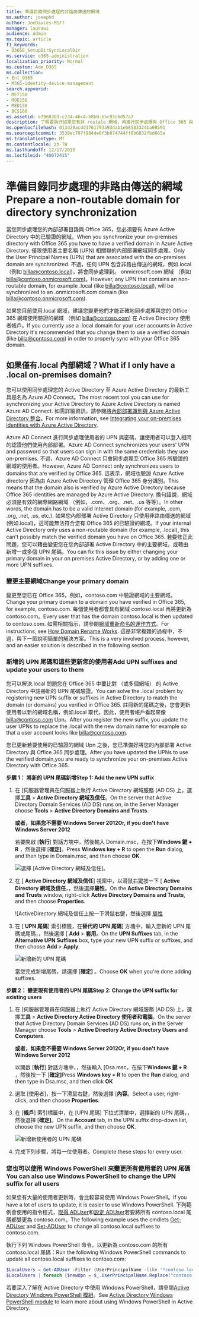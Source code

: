 ```yaml
---
title: 準備目錄同步處理的非路由傳送的網域
ms.author: josephd
author: JoeDavies-MSFT
manager: laurawi
audience: Admin
ms.topic: article
f1_keywords:
- O365E_SetupDirSyncLocalDir
ms.service: o365-administration
localization_priority: Normal
ms.custom: Adm_O365
ms.collection:
- Ent_O365
- M365-identity-device-management
search.appverid:
- MET150
- MOE150
- MED150
- BCS160
ms.assetid: e7968303-c234-46c4-b8b0-b5c93c6d57a7
description: 了解要執行如果您有非 routale 網域，再進行同步處理與 Office 365 與內部部署使用者相關聯的動作。
ms.openlocfilehash: 013d29acdd3761793a93dab1eb8583324ba08591
ms.sourcegitcommit: 3539ec707f984de6f3b874744ff8b6832fbd665e
ms.translationtype: MT
ms.contentlocale: zh-TW
ms.lasthandoff: 12/17/2019
ms.locfileid: "40072415"
---
```

# <a name="prepare-a-non-routable-domain-for-directory-synchronization"></a><span data-ttu-id="0d855-103">準備目錄同步處理的非路由傳送的網域</span><span class="sxs-lookup"><span data-stu-id="0d855-103">Prepare a non-routable domain for directory synchronization</span></span>
<span data-ttu-id="0d855-104">當您同步處理您的內部部署目錄與 Office 365，您必須要有 Azure Active Directory 中的已驗證的網域。</span><span class="sxs-lookup"><span data-stu-id="0d855-104">When you synchronize your on-premises directory with Office 365 you have to have a verified domain in Azure Active Directory.</span></span> <span data-ttu-id="0d855-105">僅限使用者主要名稱 (UPN) 相關聯的內部部署網域同步處理。</span><span class="sxs-lookup"><span data-stu-id="0d855-105">Only the User Principal Names (UPN) that are associated with the on-premises domain are synchronized.</span></span> <span data-ttu-id="0d855-106">不過，任何 UPN 包含非路由傳送的網域，例如.local （例如 billa@contoso.local)，將會同步處理到。 onmicrosoft.com 網域 （例如 billa@contoso.onmicrosoft.com)。</span><span class="sxs-lookup"><span data-stu-id="0d855-106">However, any UPN that contains an non-routable domain, for example .local (like billa@contoso.local), will be synchronized to an .onmicrosoft.com domain (like billa@contoso.onmicrosoft.com).</span></span> 

<span data-ttu-id="0d855-107">如果您目前使用.local 網域，建議您變更他們才能正確地同步處理與您的 Office 365 網域使用驗證的網域 （例如 billa@contoso.com) 在 Active Directory 使用者帳戶。</span><span class="sxs-lookup"><span data-stu-id="0d855-107">If you currently use a .local domain for your user accounts in Active Directory it's recommended that you change them to use a verified domain (like billa@contoso.com) in order to properly sync with your Office 365 domain.</span></span>
  
## <a name="what-if-i-only-have-a-local-on-premises-domain"></a><span data-ttu-id="0d855-108">如果僅有.local 內部網域？</span><span class="sxs-lookup"><span data-stu-id="0d855-108">What if I only have a .local on-premises domain?</span></span>

<span data-ttu-id="0d855-109">您可以使用同步處理您的 Active Directory 至 Azure Active Directory 的最新工具是名為 Azure AD Connect。</span><span class="sxs-lookup"><span data-stu-id="0d855-109">The most recent tool you can use for synchronizing your Active Directory to Azure Active Directory is named Azure AD Connect.</span></span> <span data-ttu-id="0d855-110">如需詳細資訊，請參閱[將內部部署識別與 Azure Active Directory 整合](https://docs.microsoft.com/azure/architecture/reference-architectures/identity/azure-ad)。</span><span class="sxs-lookup"><span data-stu-id="0d855-110">For more information, see [Integrating your on-premises identities with Azure Active Directory](https://docs.microsoft.com/azure/architecture/reference-architectures/identity/azure-ad).</span></span>
  
<span data-ttu-id="0d855-111">Azure AD Connect 進行同步處理使用者的 UPN 與密碼，讓使用者可以登入相同的認證他們使用內部部署。</span><span class="sxs-lookup"><span data-stu-id="0d855-111">Azure AD Connect synchronizes your users' UPN and password so that users can sign in with the same credentials they use on-premises.</span></span> <span data-ttu-id="0d855-112">不過，Azure AD Connect 只會同步處理至 Office 365 所驗證的網域的使用者。</span><span class="sxs-lookup"><span data-stu-id="0d855-112">However, Azure AD Connect only synchronizes users to domains that are verified by Office 365.</span></span> <span data-ttu-id="0d855-113">這表示，網域也驗證 Azure Active directory 因為由 Azure Active Directory 管理 Office 365 身分識別。</span><span class="sxs-lookup"><span data-stu-id="0d855-113">This means that the domain also is verified by Azure Active Directory because Office 365 identities are managed by Azure Active Directory.</span></span> <span data-ttu-id="0d855-114">換句話說，網域必須是有效的網際網路網域 （例如，.com、.org、.net、.us 等等）。</span><span class="sxs-lookup"><span data-stu-id="0d855-114">In other words, the domain has to be a valid Internet domain (for example, .com, .org, .net, .us, etc.).</span></span> <span data-ttu-id="0d855-115">如果您內部部署 Active Directory 只使用非路由傳送的網域 (例如.local)，這可能無法符合您有 Office 365 的已驗證的網域。</span><span class="sxs-lookup"><span data-stu-id="0d855-115">If your internal Active Directory only uses a non-routable domain (for example, .local), this can't possibly match the verified domain you have on Office 365.</span></span> <span data-ttu-id="0d855-116">若要修正此問題，您可以藉由變更您在您內部部署 Active Directory 中的主要網域，或藉由新增一或多個 UPN 尾碼。</span><span class="sxs-lookup"><span data-stu-id="0d855-116">You can fix this issue by either changing your primary domain in your on premises Active Directory, or by adding one or more UPN suffixes.</span></span>
  
### <a name="change-your-primary-domain"></a><span data-ttu-id="0d855-117">**變更主要網域**</span><span class="sxs-lookup"><span data-stu-id="0d855-117">**Change your primary domain**</span></span>

<span data-ttu-id="0d855-118">變更至您已在 Office 365，例如，contoso.com 中驗證網域的主要網域。</span><span class="sxs-lookup"><span data-stu-id="0d855-118">Change your primary domain to a domain you have verified in Office 365, for example, contoso.com.</span></span> <span data-ttu-id="0d855-119">每個使用者都會具有網域 contoso.local 再將更新為 contoso.com。</span><span class="sxs-lookup"><span data-stu-id="0d855-119">Every user that has the domain contoso.local is then updated to contoso.com.</span></span> <span data-ttu-id="0d855-120">如需相關指示，請參閱[網域重新命名的運作方式](https://go.microsoft.com/fwlink/p/?LinkId=624174)。</span><span class="sxs-lookup"><span data-stu-id="0d855-120">For instructions, see [How Domain Rename Works](https://go.microsoft.com/fwlink/p/?LinkId=624174).</span></span> <span data-ttu-id="0d855-121">這是非常複雜的過程中，不過，與下一節說明簡單的解決方案。</span><span class="sxs-lookup"><span data-stu-id="0d855-121">This is a very involved process, however, and an easier solution is described in the following section.</span></span>
  
### <a name="add-upn-suffixes-and-update-your-users-to-them"></a><span data-ttu-id="0d855-122">**新增的 UPN 尾碼和這些更新您的使用者**</span><span class="sxs-lookup"><span data-stu-id="0d855-122">**Add UPN suffixes and update your users to them**</span></span>

<span data-ttu-id="0d855-123">您可以解決.local 問題您在 Office 365 中要比對 （或多個網域） 的 Active Directory 中註冊新的 UPN 尾碼驗證。</span><span class="sxs-lookup"><span data-stu-id="0d855-123">You can solve the .local problem by registering new UPN suffix or suffixes in Active Directory to match the domain (or domains) you verified in Office 365.</span></span> <span data-ttu-id="0d855-124">註冊新的尾碼之後，您會更新使用者以新的網域名稱，例如.local 取代，因此，使用者帳戶看起來像 billa@contoso.com Upn。</span><span class="sxs-lookup"><span data-stu-id="0d855-124">After you register the new suffix, you update the user UPNs to replace the .local with the new domain name for example so that a user account looks like billa@contoso.com.</span></span>
  
<span data-ttu-id="0d855-125">您已更新若要使用的已驗證的網域 Upn 之後，您已準備好將您的內部部署 Active Directory 與 Office 365 同步處理。</span><span class="sxs-lookup"><span data-stu-id="0d855-125">After you have updated the UPNs to use the verified domain,you are ready to synchronize your on-premises Active Directory with Office 365.</span></span>
  
 <span data-ttu-id="0d855-126">**步驟 1： 將新的 UPN 尾碼新增**</span><span class="sxs-lookup"><span data-stu-id="0d855-126">**Step 1: Add the new UPN suffix**</span></span>
  
1. <span data-ttu-id="0d855-127">在 [伺服器管理員在伺服器上執行 Active Directory 網域服務 (AD DS) 上，選擇**工具** \> **Active Directory 網域及信任**。</span><span class="sxs-lookup"><span data-stu-id="0d855-127">On the server that Active Directory Domain Services (AD DS) runs on, in the Server Manager choose **Tools** \> **Active Directory Domains and Trusts**.</span></span>
    
    <span data-ttu-id="0d855-128">**或者，如果您不需要 Windows Server 2012**</span><span class="sxs-lookup"><span data-stu-id="0d855-128">**Or, if you don't have Windows Server 2012**</span></span>
    
    <span data-ttu-id="0d855-129">若要開啟 [**執行**] 對話方塊中，然後輸入 Domain.msc，在按下**Windows 鍵 + R** ，然後選擇 [**確定]**。</span><span class="sxs-lookup"><span data-stu-id="0d855-129">Press **Windows key + R** to open the **Run** dialog, and then type in Domain.msc, and then choose **OK**.</span></span>
    
    ![選擇 [Active Directory 網域及信任]。](media/46b6e007-9741-44af-8517-6f682e0ac974.png)
  
2. <span data-ttu-id="0d855-131">在 [ **Active Directory 網域及信任**] 視窗中，以滑鼠右鍵按一下 [ **Active Directory 網域及信任**，，然後選擇**屬性**。</span><span class="sxs-lookup"><span data-stu-id="0d855-131">On the **Active Directory Domains and Trusts** window, right-click **Active Directory Domains and Trusts**, and then choose **Properties**.</span></span>
    
    ![ActiveDirectory 網域及信任上按一下滑鼠右鍵，然後選擇 [屬性](media/39d20812-ffb5-4ba9-8d7b-477377ac360d.png)
  
3. <span data-ttu-id="0d855-133">在 [ **UPN 尾碼**] 索引標籤，在**替代的 UPN 尾碼**] 方塊中，輸入您新的 UPN 尾碼或尾碼，，然後選擇 [ **Add** \> **套用**。</span><span class="sxs-lookup"><span data-stu-id="0d855-133">On the **UPN Suffixes** tab, in the **Alternative UPN Suffixes** box, type your new UPN suffix or suffixes, and then choose **Add** \> **Apply**.</span></span>
    
    ![新增新的 UPN 尾碼](media/a4aaf919-7adf-469a-b93f-83ef284c0915.PNG)
  
    <span data-ttu-id="0d855-135">當您完成新增尾碼，請選擇 [**確定]** 。</span><span class="sxs-lookup"><span data-stu-id="0d855-135">Choose **OK** when you're done adding suffixes.</span></span> 
    
 <span data-ttu-id="0d855-136">**步驟 2： 變更現有使用者的 UPN 尾碼**</span><span class="sxs-lookup"><span data-stu-id="0d855-136">**Step 2: Change the UPN suffix for existing users**</span></span>
  
1. <span data-ttu-id="0d855-137">在 [伺服器管理員在伺服器上執行 Active Directory 網域服務 (AD DS) 上，選擇**工具** \> **Active Directory Active Directory 使用者和電腦**。</span><span class="sxs-lookup"><span data-stu-id="0d855-137">On the server that Active Directory Domain Services (AD DS) runs on, in the Server Manager choose **Tools** \> **Active Directory Active Directory Users and Computers**.</span></span>
    
    <span data-ttu-id="0d855-138">**或者，如果您不需要 Windows Server 2012**</span><span class="sxs-lookup"><span data-stu-id="0d855-138">**Or, if you don't have Windows Server 2012**</span></span>
    
    <span data-ttu-id="0d855-139">以開啟 [**執行**] 對話方塊中，，然後輸入 [Dsa.msc，在按下**Windows 鍵 + R** ，然後按一下 [**確定]**</span><span class="sxs-lookup"><span data-stu-id="0d855-139">Press **Windows key + R** to open the **Run** dialog, and then type in Dsa.msc, and then click **OK**</span></span>
    
2. <span data-ttu-id="0d855-140">選取 [使用者]，按一下滑鼠右鍵，然後選擇 [**內容**。</span><span class="sxs-lookup"><span data-stu-id="0d855-140">Select a user, right-click, and then choose **Properties**.</span></span>
    
3. <span data-ttu-id="0d855-141">在 [**帳戶**] 索引標籤中，在 [UPN 尾碼] 下拉式清單中，選擇新的 UPN 尾碼，，然後選擇 [**確定]**。</span><span class="sxs-lookup"><span data-stu-id="0d855-141">On the **Account** tab, in the UPN suffix drop-down list, choose the new UPN suffix, and then choose **OK**.</span></span>
    
    ![新增新使用者的 UPN 尾碼](media/54876751-49f0-48cc-b864-2623c4835563.png)
  
4. <span data-ttu-id="0d855-143">完成下列步驟，將每一位使用者。</span><span class="sxs-lookup"><span data-stu-id="0d855-143">Complete these steps for every user.</span></span>
    
   
### <a name="you-can-also-use-windows-powershell-to-change-the-upn-suffix-for-all-users"></a><span data-ttu-id="0d855-144">**您也可以使用 Windows PowerShell 來變更所有使用者的 UPN 尾碼**</span><span class="sxs-lookup"><span data-stu-id="0d855-144">**You can also use Windows PowerShell to change the UPN suffix for all users**</span></span>

<span data-ttu-id="0d855-145">如果您有大量的使用者更新時，會比較容易使用 Windows PowerShell。</span><span class="sxs-lookup"><span data-stu-id="0d855-145">If you have a lot of users to update, it is easier to use Windows PowerShell.</span></span> <span data-ttu-id="0d855-146">下列範例會使用的指令程式，[取得 ADUser](https://go.microsoft.com/fwlink/p/?LinkId=624312)和[設定 ADUser](https://go.microsoft.com/fwlink/p/?LinkId=624313)若要將所有 contoso.local 尾碼都變更為 contoso.com。</span><span class="sxs-lookup"><span data-stu-id="0d855-146">The following example uses the cmdlets [Get-ADUser](https://go.microsoft.com/fwlink/p/?LinkId=624312) and [Set-ADUser](https://go.microsoft.com/fwlink/p/?LinkId=624313) to change all contoso.local suffixes to contoso.com.</span></span> 

<span data-ttu-id="0d855-147">執行下列 Windows PowerShell 命令，以更新為 contoso.com 的所有 contoso.local 尾碼：</span><span class="sxs-lookup"><span data-stu-id="0d855-147">Run the following Windows PowerShell commands to update all contoso.local suffixes to contoso.com:</span></span>
    
  ```powershell
  $LocalUsers = Get-ADUser -Filter {UserPrincipalName -like '*contoso.local'} -Properties userPrincipalName -ResultSetSize $null
  $LocalUsers | foreach {$newUpn = $_.UserPrincipalName.Replace("contoso.local","contoso.com"); $_ | Set-ADUser -UserPrincipalName $newUpn}
  ```

<span data-ttu-id="0d855-148">若要深入了解在 Active Directory 中使用 Windows PowerShell，請參閱[Active Directory Windows PowerShell 模組](https://go.microsoft.com/fwlink/p/?LinkId=624314)。</span><span class="sxs-lookup"><span data-stu-id="0d855-148">See [Active Directory Windows PowerShell module](https://go.microsoft.com/fwlink/p/?LinkId=624314) to learn more about using Windows PowerShell in Active Directory.</span></span> 

